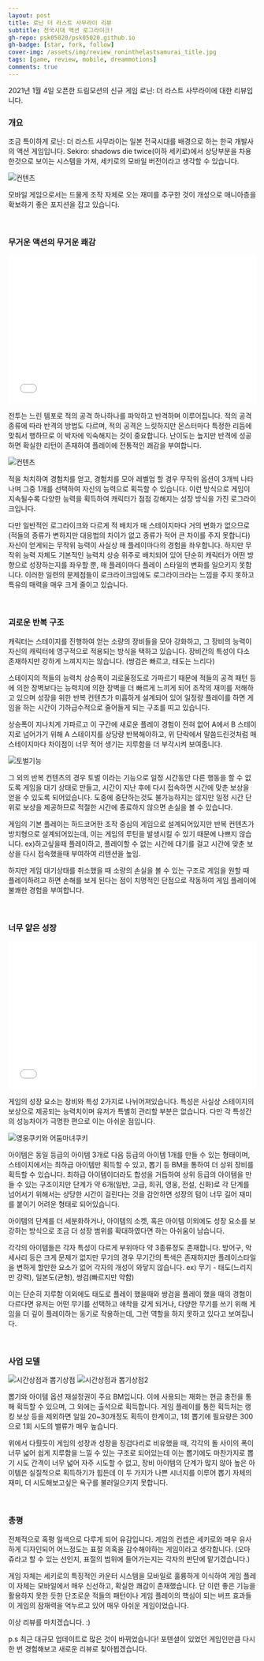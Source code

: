 ```yaml
---
layout: post
title: 로닌 더 라스트 사무라이 리뷰
subtitle: 전국시대 액션 로그라이크!
gh-repo: psk05020/psk05020.github.io
gh-badge: [star, fork, follow]
cover-img: /assets/img/review_roninthelastsamurai_title.jpg
tags: [game, review, mobile, dreammotions]
comments: true
---
```


2021년 1월 4일 오픈한 드림모션의 신규 게임 로닌: 더 라스트 사무라이에 대한 리뷰입니다.

### 개요

조금 특이하게 로닌: 더 라스트 사무라이는 일본 전국시대를 배경으로 하는 한국 개발사의 액션 게임입니다.
Sekiro: shadows die twice(이하 세키로)에서 상당부분을 차용한것으로 보이는 시스템을 가져, 세키로의 모바일 버전이라고 생각할 수 있습니다. 

![컨텐츠](../assets/img/review_roninthelastsamurai_sekiro.png)

모바일 게임으로서는 드물게 조작 자체로 오는 재미를 추구한 것이 개성으로 매니아층을 확보하기 좋은 포지션을 잡고 있습니다.

<br>

### 무거운 액션의 무거운 쾌감

<iframe width="100%" height="300" src="../assets/img/review_roninthelastsamurai_play.mp4" frameborder="0" allowfullscreen></iframe>

전투는 느린 템포로 적의 공격 하나하나를 파악하고 반격하며 이루어집니다.
적의 공격 종류에 따라 반격의 방법도 다르며, 적의 공격은 느릿하지만 몬스터마다 특정한 리듬에 맞춰서 행하므로 이 박자에 익숙해지는 것이 중요합니다.
난이도는 높지만 반격에 성공하면 확실한 리턴이 존재하여 플레이에 전통적인 쾌감을 부여합니다.

![컨텐츠](../assets/img/review_cookierunkingdom_content.jpg)

적을 처치하여 경험치를 얻고, 경험치를 모아 레벨업 할 경우 무작위 옵션이 3개씩 나타나며 그중 1개를 선택하여 자신의 능력으로 획득할 수 있습니다.
이런 방식으로 게임이 지속될수록 다양한 능력을 획득하여 캐릭터가 점점 강해지는 성장 방식을 가진 로그라이크입니다.

다만 일반적인 로그라이크와 다르게 적 배치가 매 스테이지마다 거의 변화가 없으므로(적들의 종류가 변하지만 대응법의 차이가 없고 종류가 적어 큰 차이를 주지 못합니다)
자신이 얻게되는 무작위 능력이 사실상 매 플레이마다의 경험을 좌우합니다. 하지만 무작위 능력 자체도 기본적인 능력치 상승 위주로 배치되어 있어 단순히 캐릭터가 어떤 방향으로 
성장하는지를 좌우할 뿐, 매 플레이마다 플레이 스타일의 변화를 일으키지 못합니다.
이러한 일련의 문제점들이 로크라이크임에도 로그라이크라는 느낌을 주지 못하고 특유의 매력을 매우 크게 줄이고 있습니다.


<br>

### 괴로운 반복 구조

캐릭터는 스테이지를 진행하여 얻는 소량의 장비들을 모아 강화하고, 그 장비의 능력이 자신의 캐릭터에 영구적으로 적용되는 방식을 택하고 있습니다.
장비간의 특성이 다소 존재하지만 강하게 느껴지지는 않습니다. (쌍검은 빠르고, 태도는 느리다)

스테이지의 적들의 능력치 상승폭이 괴로울정도로 가파르기 때문에 적들의 공격 패턴 등에 의한 장벽보다는 능력치에 의한 장벽을 더 빠르게 느끼게 되어 조작의 재미를 저해하고 있으며
성장을 위한 반복 컨텐츠가 미흡하게 설계되어 있어 일정량 플레이를 하면 게임을 하는 시간이 기하급수적으로 줄어들게 되는 구조를 띠고 있습니다.

상승폭이 지나치게 가파르고 이 구간에 새로운 플레이 경험이 전혀 없어 A에서 B 스테이지로 넘어가기 위해 A 스테이지를 상당량 반복해야하고, 위 단락에서 말씀드린것처럼
매 스테이지마다 차이점이 너무 적어 생기는 지루함을 더 부각시켜 보여줍니다.

![토벌기능](../assets/img/review_cookierunkingdom_townshipfreand.jpg)

그 외의 반복 컨텐츠의 경우 토벌 이라는 기능으로 일정 시간동안 다른 행동을 할 수 없도록 게임을 대기 상태로 만들고, 시간이 지난 후에 다시 접속하면 시간에 맞춘 보상을 얻을 수 있도록 되어있습니다. 도중에 중단하는것도 불가능하지는 않지만 일정 시간 단위로 보상을 제공하므로 적절한 시간에 종료하지 않으면 손실을 볼 수 있습니다.

게임의 기본 플레이는 하드코어한 조작 중심의 게임으로 설계되어있지만 반복 컨텐츠가 방치형으로 설계되어있는데, 이는 게임의 루틴을 발생시킬 수 있기 때문에 나쁘지 않습니다.
ex)하고싶을때 플레이하고, 플레이할 수 없는 시간에 대기를 걸고 시간에 맞춘 보상을 다시 접속했을때 부여하여 리텐션을 높임.

하지만 게임 대기상태를 취소했을 때 소량의 손실을 볼 수 있는 구조로 게임을 원할 때 플레이하려고 하면 손해를 보게 된다는 점이 치명적인 단점으로 작동하여 게임 플레이에 불쾌한 경험을 부여합니다.


<br>

### 너무 얕은 성장

<iframe width="100%" height="300" src="../assets/img/review_cookierunkingdom_summoneffect.mp4" frameborder="0" allowfullscreen></iframe>

게임의 성장 요소는 장비와 특성 2가지로 나뉘어져있습니다.
특성은 사실상 스테이지의 보상으로 제공되는 능력치이며 유저가 특별히 관리할 부분은 없습니다. 다만 각 특성간의 성능차이가 극명한 편으로 이는 아쉬운 점입니다.

![영웅쿠키와 어둠마녀쿠키](../assets/img/review_cookierunkingdom_story.jpg)

아이템은 동일 등급의 아이템 3개로 다음 등급의 아이템 1개를 만들 수 있는 형태이며, 스테이지에서는 최하급 아이템만 획득할 수 있고, 뽑기 등 BM을 통하여 더 상위 장비를 획득할 수 있습니다.
최하급 아이템이더라도 합성을 거듭하여 상위 등급의 아이템을 만들 수 있는 구조이지만 단계가 약 6개(일반, 고급, 희귀, 영웅, 전설, 신화)로 각 단계를 넘어서기 위해서는 상당한 시간이 걸린다는 것을
감안하면 성장의 텀이 너무 길어 재미를 붙이기 어려운 형태로 되어있습니다.

아이템의 단계를 더 세분화하거나, 아이템의 소켓, 혹은 아이템 이외에도 성장 요소를 보강하는 방식으로 조금 더 성장 범위를 확대하였다면 하는 아쉬움이 남습니다.

각각의 아이템들은 각자 특성이 다르게 부위마다 약 3종류정도 존재합니다.
방어구, 악세사리 등은 크게 문제가 없지만 무기의 경우 무기간의 특색은 존재하지만 플레이스타일을 변하게 할만한 요소가 없어 각자의 개성이 와닿지 않습니다.
ex) 무기 - 태도(느리지만 강력), 일본도(균형), 쌍검(빠르지만 약함)

이는 단순히 지루함 이외에도 태도로 플레이 했을때와 쌍검을 플레이 했을 때의 경험이 다르다면 유저는 어떤 무기를 선택하고 애착을 갖게 되거나, 다양한 무기를 쓰기 위해
게임을 더 깊이 플레이하는 동기로 작용하는데, 그런 역할을 하지 못하고 있다고 보여집니다.


<br>

### 사업 모델

![시간상점과 뽑기상점](../assets/img/review_cookierunkingdom_charactershop.jpg)
![시간상점과 뽑기상점2](../assets/img/review_cookierunkingdom_timeshop.jpg)

뽑기와 아이템 옵션 재설정권이 주요 BM입니다.
이에 사용되는 재화는 현금 충전을 통해 획득할 수 있으며, 그 외에는 출석으로 획득합니다.
게임 플레이를 통한 획득처는 랭킹 보상 등을 제외하면 일일 20~30개정도 획득이 한계이고, 1회 뽑기에 필요량은 300으로 1회 시도의 밸류가 매우 높습니다.

위에서 다뤘듯이 게임의 성장과 성장을 징검다리로 비유했을 때, 각각의 돌 사이의 폭이 너무 넓어 쉽게 지루함을 느낄 수 있는 구조로 되어있는데
이는 뽑기에도 마찬가지로 뽑기 시도 간격이 너무 넓어 자주 시도할 수 없고, 장비 아이템의 단계가 많지 않아 높은 아이템은 실질적으로 획득하기가 힘든데 이 두 가지가 나쁜 시너지를 이루어
뽑기 자체의 재미, 더 시도해보고싶은 욕구를 불러일으키지 못합니다.


<br>

### 총평

전체적으로 혹평 일색으로 다루게 되어 유감입니다.
게임의 컨셉은 세키로와 매우 유사하게 디자인되어 어느정도는 표절 의혹을 감수해야하는 게임이라고 생각합니다.
(오마쥬라고 할 수 있는 선인지, 표절의 범위에 들어가는지는 각자의 판단에 맡기겠습니다.)

게임 자체는 세키로의 특징적인 카운터 시스템을 모바일로 훌륭하게 이식하여 게임 플레이 자체는 모바일에서 매우 신선하고, 확실한 쾌감이 존재했습니다.
단 이런 좋은 기능을 활용하지 못한 듯한 단조로운 적들의 패턴이나 게임 플레이의 핵심이 되는 버프 효과들이 게임의 잠재력을 억누르고 있어 매우 아쉬운 게임이었습니다.

이상 리뷰를 마치겠습니다. :)

p.s 최근 대규모 업데이트로 많은 것이 바뀌었습니다! 포텐셜이 있었던 게임인만큼 다시 한 번 경험해보고 새로운 리뷰로 찾아뵙겠습니다.
